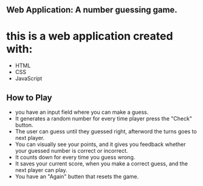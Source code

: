 ## Web Application: A number guessing game.
# this is a web application created with:
- HTML
- CSS
- JavaScript


## How to Play
- you have an input field where you can make a guess.
- It generates a random number for every time player press the "Check" button.
- The user can guess until they guessed right, afterword the turns goes to next player.
- You can visually see your points, and it gives you feedback whether your guessed number is correct or incorrect.
- It counts down for every time you guess wrong.
- It saves your current score, when you make a correct guess, and the next player can play.
- You have an "Again" butten that resets the game.
